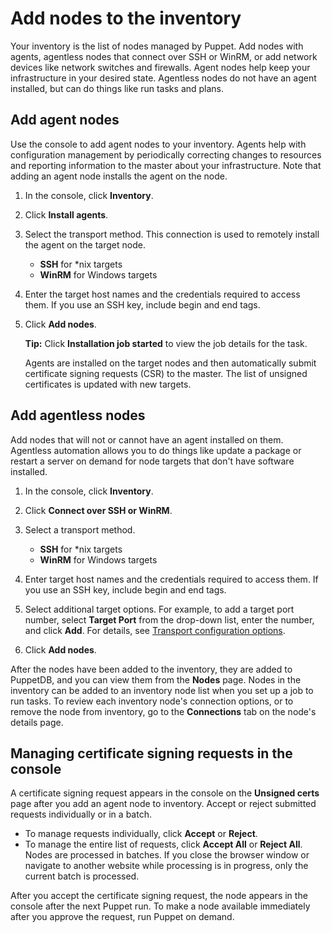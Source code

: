 # Add nodes to the inventory

Your inventory is the list of nodes managed by Puppet. Add nodes with agents, agentless nodes that connect over SSH or WinRM, or add network devices like network switches and firewalls. Agent nodes help keep your infrastructure in your desired state. Agentless nodes do not have an agent installed, but can do things like run tasks and plans.

## Add agent nodes

Use the console to add agent nodes to your inventory. Agents help with configuration management by periodically correcting changes to resources and reporting information to the master about your infrastructure. Note that adding an agent node installs the agent on the node.

1.  In the console, click **Inventory**.

2.  Click **Install agents**.

3.  Select the transport method. This connection is used to remotely install the agent on the target node.

    -   **SSH** for \*nix targets
    -   **WinRM** for Windows targets
4.  Enter the target host names and the credentials required to access them. If you use an SSH key, include begin and end tags.

5.  Click **Add nodes**.

    **Tip:** Click **Installation job started** to view the job details for the task.

    Agents are installed on the target nodes and then automatically submit certificate signing requests \(CSR\) to the master. The list of unsigned certificates is updated with new targets.


## Add agentless nodes

Add nodes that will not or cannot have an agent installed on them. Agentless automation allows you to do things like update a package or restart a server on demand for node targets that don't have software installed.

1.  In the console, click **Inventory**.

2.  Click **Connect over SSH or WinRM**.

3.  Select a transport method.

    -   **SSH** for \*nix targets
    -   **WinRM** for Windows targets
4.  Enter target host names and the credentials required to access them. If you use an SSH key, include begin and end tags.

5.  Select additional target options. For example, to add a target port number, select **Target Port** from the drop-down list, enter the number, and click **Add**. For details, see [Transport configuration options](adding_and_removing_nodes_inventory.md#).

6.  Click **Add nodes**.


After the nodes have been added to the inventory, they are added to PuppetDB, and you can view them from the **Nodes** page. Nodes in the inventory can be added to an inventory node list when you set up a job to run tasks. To review each inventory node's connection options, or to remove the node from inventory, go to the **Connections** tab on the node's details page.

## Managing certificate signing requests in the console

A certificate signing request appears in the console on the **Unsigned certs** page after you add an agent node to inventory. Accept or reject submitted requests individually or in a batch.

-   To manage requests individually, click **Accept** or **Reject**.
-   To manage the entire list of requests, click **Accept All** or **Reject All**. Nodes are processed in batches. If you close the browser window or navigate to another website while processing is in progress, only the current batch is processed.

After you accept the certificate signing request, the node appears in the console after the next Puppet run. To make a node available immediately after you approve the request, run Puppet on demand.

